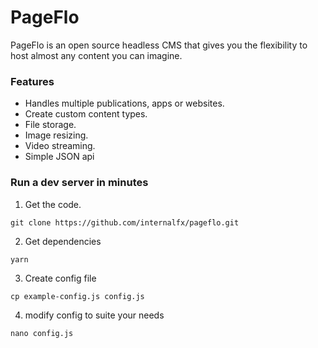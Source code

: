 # PageFlo

PageFlo is an open source headless CMS that gives you the flexibility to host almost any content you can imagine.

### Features

- Handles multiple publications, apps or websites.
- Create custom content types.
- File storage.
- Image resizing.
- Video streaming.
- Simple JSON api

### Run a dev server in minutes

1. Get the code.

```
git clone https://github.com/internalfx/pageflo.git
```

2. Get dependencies

```
yarn
```

3. Create config file

```
cp example-config.js config.js
```

4. modify config to suite your needs

```
nano config.js
```